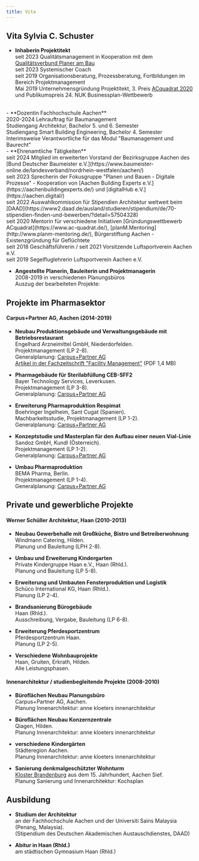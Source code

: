 ```yaml
---
title: Vita
---
```


## Vita Sylvia C. Schuster

- **Inhaberin Projektitekt** <br>
  seit 2023 Qualitätsmanagement in Kooperation mit dem [Qualitätsverbund Planer am Bau](https://planer-am-bau.de/)<br>
  seit 2023 Systemischer Coach <br>
  seit 2019 Organisationsberatung, Prozessberatung, Fortbildungen im Bereich Projektmanagement<br>
  Mai 2019 Unternehmensgründung Projektitekt, 3\. Preis [ACquadrat 2020](https://www.ac-quadrat.de/) und Publikumspreis 24. NUK Businessplan-Wettbewerb<br>
 <br>
- **Dozentin Fachhochschule Aachen** <br>
  2020-2024 Lehrauftrag für Baumanagement<br>
  Studiengang Architektur, Bachelor 5. und 6. Semester<br>
  Studiengang Smart Building Engineering, Bachelor 4. Semester<br>
  Interimsweise Verantwortliche für das Modul "Baumanagement und Baurecht"<br>
  - **Ehrenamtliche Tätigkeiten** <br>
  seit 2024 Mitglied im erweiterten Vorstand der Bezirksgruppe Aachen des [Bund Deutscher Baumeister e.V.](https://www.baumeister-online.de/landesverband/nordrhein-westfalen/aachen/)<br>
  seit 2023 Sprecherin der Fokusgruppe "Planen und Bauen - Digitale Prozesse" - Kooperation von [Aachen Building Experts e.V.](https://aachenbuildingexperts.de/) und [digitalHub e.V.](https://aachen.digital/)<br>
  seit 2022 Auswahlkommission für Stipendien Architektur weltweit beim [DAAD](https://www2.daad.de/ausland/studieren/stipendium/de/70-stipendien-finden-und-bewerben/?detail=57504328)<br>
  seit 2020 Mentorin für verschiedene Initiativen [Gründungswettbewerb ACquadrat](https://www.ac-quadrat.de/), [planM.Mentoring](http://www.planm-mentoring.de/), Bürgerstiftung Aachen - Existenzgründung für Geflüchtete<br>
  seit 2018 Geschäftsführerin / seit 2021 Vorsitzende Luftsportverein Aachen e.V. <br>
  seit 2019 Segelfluglehrerin  Luftsportverein Aachen e.V.<br>
  
- **Angestellte Planerin, Bauleiterin und Projektmanagerin** <br>
  2008-2019 in verschiedenen Planungsbüros <br>
  Auszug der bearbeiteten Projekte:

## Projekte im Pharmasektor
#### Carpus+Partner AG, Aachen (2014-2019)

- **Neubau Produktionsgebäude und Verwaltungsgebäude mit Betriebsrestaurant** <br>
  Engelhard Arzneimittel GmbH, Niederdorfelden. <br>
  Projektmanagement (LP 2-8).<br>
  Generalplanung: [Carpus+Partner AG](https://www.carpus.de/what-we-do/engelhard-produktion-und-kantine)<br>
  [Artikel in der Fachzeitschrift "Facility Management"](/contents/2018_Artikel_Facility_Management.pdf) (PDF 1,4 MB)

- **Pharmagebäude für Sterilabfüllung CEB-SFF2** <br>
  Bayer Technology Services, Leverkusen. <br>
  Projektmanagement (LP 3-8).<br>
  Generalplanung: [Carpus+Partner AG](https://www.carpus.de/)
  
- **Erweiterung Pharmaproduktion Respimat** <br>
  Boehringer Ingelheim, Sant Cugat (Spanien).<br>
  Machbarkeitsstudie, Projektmanagement (LP 1-2).<br>
  Generalplanung: [Carpus+Partner AG](https://www.carpus.de/)
  
- **Konzeptstudie und Masterplan für den Aufbau einer neuen Vial-Linie**<br>
  Sandoz GmbH, Kundl (Österreich).<br>
  Projektmanagement (LP 1-2).<br>
  Generalplanung: [Carpus+Partner AG](https://www.carpus.de/)
  
- **Umbau Pharmaproduktion**<br>
  BEMA Pharma, Berlin.<br>
  Projektmanagement (LP 1-4).<br>
  Generalplanung: [Carpus+Partner AG](https://www.carpus.de/)


## Private und gewerbliche Projekte
#### Werner Schüller Architektur, Haan (2010-2013)

- **Neubau Gewerbehalle mit Großküche, Bistro und Betreiberwohnung**<br>
  Windmann Catering, Hilden.<br>
  Planung und Bauleitung (LPH 2-8).
  
- **Umbau und Erweiterung Kindergarten**<br>
 Private Kindergruppe Haan e.V., Haan (Rhld.).<br>
 Planung und Bauleitung (LP 5-8).
 
- **Erweiterung und Umbauten Fensterproduktion und Logistik**<br>
  Schüco International KG, Haan (Rhld.).<br>
  Planung (LP 2-4).
  
- **Brandsanierung Bürogebäude**<br>
  Haan (Rhld.).<br>
  Ausschreibung, Vergabe, Bauleitung (LP 6-8).
  
- **Erweiterung Pferdesportzentrum**<br>
  Pferdesportzentrum Haan.<br>
  Planung (LP 2-5).
  
- **Verschiedene Wohnbauprojekte**<br>
  Haan, Gruiten, Erkrath, Hilden.<br>
  Alle Leistungsphasen.
  
#### Innenarchitektur / studienbegleitende Projekte (2008-2010)

- **Büroflächen Neubau Planungsbüro**<br>
  Carpus+Partner AG, Aachen.<br>
  Planung Innenarchitektur: anne kloeters innenarchitektur
  
- **Büroflächen Neubau Konzernzentrale**<br>
  Qiagen, Hilden.<br>
  Planung Innenarchitektur: anne kloeters innenarchitektur
  
- **verschiedene Kindergärten**<br>
  Städteregion Aachen.<br>
  Planung Innenarchitektur: anne kloeters innenarchitektur
  
- **Sanierung denkmalgeschützter Wohnturm**<br>
  [Kloster Brandenburg](https://de.wikipedia.org/wiki/Kloster_Brandenburg_(Sief)) aus dem 15. Jahrhundert, Aachen Sief.<br>
  Planung Sanierung und Innenarchitektur: Kochsplan
  
## Ausbildung
  
- **Studium der Architektur**<br>
  an der Fachhochschule Aachen und der Universiti Sains Malaysia (Penang, Malaysia).<br>
  (Stipendium des Deutschen Akademischen Austauschdienstes, DAAD)
  
- **Abitur in Haan (Rhld.)**<br>
  am städtischen Gymnasium Haan (Rhld.)

